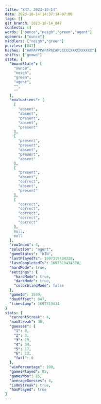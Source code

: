 ```yaml
---
title: "847: 2023-10-14"
date: 2023-10-14T14:37:14-07:00
tags: []
git_branch: 2023-10-14_847
contests: []
words: ["ounce","neigh","green","agent"]
openers: ["ounce"]
middlers: ["neigh","green"]
puzzles: [847]
hashes: ["AAPAPPPAPAPACAPCCCCCXXXXXXXXXX"]
shifts: ["gnmwd"]
state: {
  "boardState": [
    "ounce",
    "neigh",
    "green",
    "agent",
    "",
    ""
  ],
  "evaluations": [
    [
      "absent",
      "absent",
      "present",
      "absent",
      "present"
    ],
    [
      "present",
      "present",
      "absent",
      "present",
      "absent"
    ],
    [
      "present",
      "absent",
      "correct",
      "absent",
      "present"
    ],
    [
      "correct",
      "correct",
      "correct",
      "correct",
      "correct"
    ],
    null,
    null
  ],
  "rowIndex": 4,
  "solution": "agent",
  "gameStatus": "WIN",
  "lastPlayedTs": 1697319434328,
  "lastCompletedTs": 1697319434328,
  "hardMode": true,
  "settings": {
    "hardMode": true,
    "darkMode": true,
    "colorblindMode": false
  },
  "gameId": 1599,
  "dayOffset": 847,
  "timestamp": 1697319434
}
stats: {
  "currentStreak": 4,
  "maxStreak": 36,
  "guesses": {
    "1": 0,
    "2": 3,
    "3": 19,
    "4": 34,
    "5": 17,
    "6": 12,
    "fail": 0
  },
  "winPercentage": 100,
  "gamesPlayed": 85,
  "gamesWon": 85,
  "averageGuesses": 4,
  "isOnStreak": true,
  "hasPlayed": true
}
---
```

<!-- more -->

